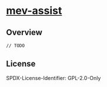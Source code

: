 # [mev-assist](#)

## Overview

```bash
// TODO
```

## License

SPDX-License-Identifier: GPL-2.0-Only
